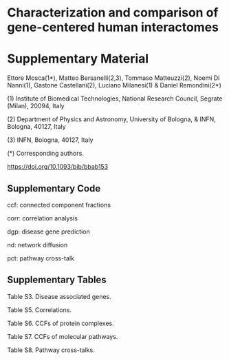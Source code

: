# Characterization and comparison of gene-centered human interactomes
# Supplementary Material

Ettore Mosca(1*), Matteo Bersanelli(2,3), Tommaso Matteuzzi(2), Noemi Di Nanni(1), Gastone Castellani(2), Luciano Milanesi(1) & Daniel Remondini(2*)

(1) Institute of Biomedical Technologies, National Research Council, Segrate (Milan), 20094, Italy

(2) Department of Physics and Astronomy, University of Bologna, & INFN, Bologna, 40127, Italy

(3) INFN, Bologna, 40127, Italy

(*) Corresponding authors.

https://doi.org/10.1093/bib/bbab153

## Supplementary Code
ccf: connected component fractions

corr: correlation analysis

dgp: disease gene prediction

nd: network diffusion

pct: pathway cross-talk

## Supplementary Tables
Table S3. Disease associated genes.

Table S5. Correlations.

Table S6. CCFs of protein complexes.

Table S7. CCFs of molecular pathways.

Table S8. Pathway cross-talks.

